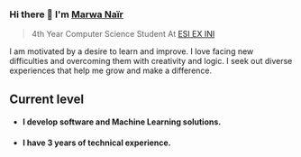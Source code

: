 ### Hi there 👋 I'm [Marwa Naïr](https://www.linkedin.com/in/marwa-nair/)
> 4th Year Computer Science Student At [ESI EX INI](https://www.esi.dz/) 

  I am motivated by a desire to learn and improve. I love facing new difficulties and overcoming them with creativity and logic. I seek out diverse experiences that help me grow and make a difference.
  
## Current level

- <h4> I develop software and Machine Learning solutions.</h4>
- <h4> I have 3 years of technical experience.</h4>


